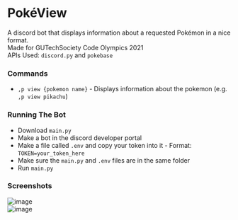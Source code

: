 # PokéView
A discord bot that displays information about a requested Pokémon in a nice format.  
Made for GUTechSociety Code Olympics 2021  
APIs Used: `discord.py` and `pokebase`

### Commands
- `,p view {pokemon name}` - Displays information about the pokemon (e.g. `,p view pikachu`)


### Running The Bot
- Download `main.py`
- Make a bot in the discord developer portal
- Make a file called `.env` and copy your token into it - Format: `TOKEN=your_token_here`
- Make sure the `main.py` and `.env` files are in the same folder
- Run `main.py`

### Screenshots
![image](https://user-images.githubusercontent.com/33594615/139534275-9645fc53-e2d7-45bf-ab92-22c83bd053a4.png)  
![image](https://user-images.githubusercontent.com/33594615/139534420-7766ee10-e894-42b2-a691-9e6e952673ac.png)
